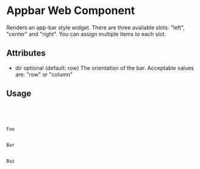 # Appbar Web Component

Renders an app-bar style widget. There are three available slots:
"left", "center" and "right". You can assign multiple items to each
slot.

## Attributes

-   dir optional (default: row) The orientation of the bar. Acceptable
    values are: "row" or "column"


<h2>Usage</h2>
    <code>
        <script type="module" src="wijit-appbar.js"></script>
        <wijit-appbar dir="row">
          <div slot="left">Foo</div>
          <div slot="center">Bar</div>
          <div slot="right">Baz</div>
        </wijit-appbar>
    </code>
